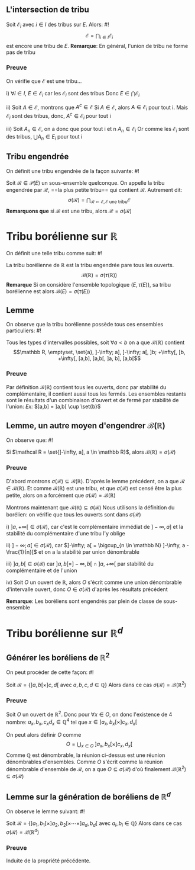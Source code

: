 ## L'intersection de tribu
Soit $\mathcal E_i$ avec $i \in I$ des tribus sur $E$. Alors: #!
$$\mathcal E = \bigcap_{i \in I}\mathcal E_i$$est encore une tribu de $E$.
**Remarque**: En général, l'union de tribu ne forme pas de tribu
<!--ID: 1729505204741-->


### Preuve
On vérifie que $\mathcal E$ est une tribu...

i) $\forall i \in I$, $E \in \mathcal E_i$ car les $\mathcal E_i$ sont des tribus
Donc $E \in \bigcap \mathcal E_i$

ii) Soit $A \in \mathcal E$, montrons que $A^c \in \mathcal E$
Si $A \in \mathcal E$, alors $A \in \mathcal E_i$ pour tout i. Mais $\mathcal E_i$ sont des tribus, donc, $A^c \in \mathcal E_i$ pour tout i

iii) Soit $A_n \in \mathcal E$, on a donc que pour tout i et n $A_n \in \mathcal E_i$
Or comme les $\mathcal E_i$ sont des tribus, $\bigcup A_n \in E_i$ pour tout i

## Tribu engendrée
On définit une tribu engendrée de la façon suivante: #!

Soit $\mathcal R \in \mathcal P(E)$ un sous-ensemble quelconque. On appelle la tribu engendrée par $\mathcal R$, ==la plus petite tribu== qui contient $\mathcal R$. Autrement dit:
$$\sigma(\mathcal R) = \bigcap_{\mathcal R \subset \mathcal E, \mathcal E \text{ une tribu}} \mathcal E$$
**Remarquons que** si $\mathcal R$ est une tribu, alors $\mathcal R = \sigma(\mathcal R)$
<!--ID: 1729505204742-->



# Tribu borélienne sur $\mathbb R$
On définit une telle tribu comme suit: #!

La tribu borélienne de $\mathbb R$ est la tribu engendrée pare tous les ouverts.
$$\mathcal B(\mathbb R) = \sigma(\tau(\mathbb R))$$
**Remarque** Si on considère l'ensemble topologique $(E, \tau(E))$, sa tribu borélienne est alors $\mathcal B(E) = \sigma(\tau(E))$
<!--ID: 1729505204744-->




## Lemme
On observe que la tribu borélienne possède tous ces ensembles particuliers: #!

Tous les types d'intervalles possibles, soit $\forall a < b$ on a que $\mathcal B(\mathbb R)$ contient
$$\mathbb R, \emptyset, \set{a}, ]-\infty; a], ]-\infty; a[, ]b; +\infty[,  [b, +\infty[, [a,b], ]a,b[, ]a, b], [a,b[$$
<!--ID: 1729505204746-->



### Preuve
Par définition $\mathcal B(\mathbb R)$ contient tous les ouverts, donc par stabilité du complémentaire, il contient aussi tous les fermés. Les ensembles restants sont le résultats d'un combinaison d'ouvert et de fermé par stabilité de l'union:
*Ex:* $]a,b] = ]a,b[ \cup \set{b}$

## Lemme, un autre moyen d'engendrer $\mathcal B(\mathbb R)$ 
On observe que: #!

Si $\mathcal R = \set{]-\infty, a], a \in \mathbb R}$, alors $\mathcal B(\mathbb R) = \sigma(\mathcal R)$
<!--ID: 1729505204748-->



### Preuve
D'abord montrons $\sigma(\mathcal R) \subseteq \mathcal B(\mathbb R)$.
D'après le lemme précédent, on a que $\mathcal R \in \mathcal B(\mathbb R)$. Et comme $\mathcal B(\mathbb R)$ est une tribu, et que $\sigma(\mathcal R)$ est censé être la plus petite, alors on a forcément que $\sigma(\mathcal R) = \mathcal B(\mathbb R)$

Montrons maintenant que $\mathcal B(\mathbb R) \subseteq \sigma(\mathcal R)$
Nous utilisons la définition du borélien: on vérifie que tous les ouverts sont dans $\sigma(\mathcal R)$

i) $]a, +\infty[ \in \sigma(\mathcal R)$, car c'est le complémentaire immédiat de $]-\infty, a]$ et la stabilité du complémentaire d'une tribu l'y oblige

ii) $]-\infty; a[ \in \sigma(\mathcal R)$, car $]-\infty; a[ = \bigcup_{n \in \mathbb N} ]-\infty, a - \frac{1}{n}[$ et on a la stabilité par union dénombrable

iii) $]a,b[ \in \sigma(\mathcal R)$ car $]a,b[ = ]- \infty, b[\; \cap \; ]a, +\infty[$ par stabilité du complémentaire et de l'union

iv) Soit $O$ un ouvert de $\mathbb R$, alors $O$ s'écrit comme une union dénombrable d'intervalle ouvert, donc $O \in \sigma(\mathcal R)$ d'après les résultats précédent

**Remarque**: Les boréliens sont engendrés par plein de classe de sous-ensemble

# Tribu borélienne sur $\mathbb R^d$

## Générer les boréliens de $\mathbb R^2$
On peut procéder de cette façon: #!

Soit $\mathcal R = \{]a, b[ \times ]c, d[$ avec $a,b,c,d \in \mathbb Q\}$
Alors dans ce cas $\sigma(\mathcal R) = \mathcal B(\mathbb R^2)$
<!--ID: 1729505204750-->



### Preuve
Soit $O$ un ouvert de $\mathbb R^2$. Donc pour $\forall x \in O$, on donc l'existence de 4 nombre:
$a_x, b_x, c_x d_x \in \mathbb Q^4$ tel que $x \in ]a_x,b_x[\times]c_x, d_x[$

On peut alors définir $O$ comme
$$O = \bigcup_{x \in O}\;]a_x,b_x[\times]c_x, d_x[$$
Comme $\mathbb Q$ est dénombrable, la réunion ci-dessus est une réunion dénombrables d'ensembles.
Comme $O$ s'écrit comme la réunion dénombrable d'ensemble de $\mathcal R$, on a que $O \subseteq \sigma(\mathcal R)$ d'où finalement $\mathcal B(\mathbb R^2) \subseteq \sigma(\mathcal R)$

## Lemme sur la génération de boréliens de $\mathbb R^d$
On observe le lemme suivant: #!

Soit $\mathcal R = \{]a_1, b_1[ \times ]a_2, b_2[ \times \cdots \times ]a_d, b_d[$ avec $a_i, b_i\in \mathbb Q\}$
Alors dans ce cas $\sigma(\mathcal R) = \mathcal B(\mathbb R^d)$
<!--ID: 1729505204751-->



### Preuve
Induite de la propriété précédente.